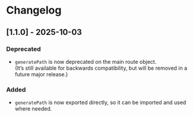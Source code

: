 # Changelog

## [1.1.0] - 2025-10-03

### Deprecated

- `generatePath` is now deprecated on the main route object.  
  (It’s still available for backwards compatibility, but will be removed in a future major release.)

### Added

- `generatePath` is now exported directly, so it can be imported and used where needed.
